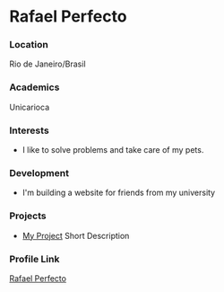 # Rafael Perfecto

### Location

Rio de Janeiro/Brasil

### Academics

Unicarioca

### Interests

- I like to solve problems and take care of my pets.

### Development

- I'm building a website for friends from my university

### Projects

- [My Project](https://github.com/RafaelPerfecto) Short Description

### Profile Link

[Rafael Perfecto](https://github.com/RafaelPerfecto)
